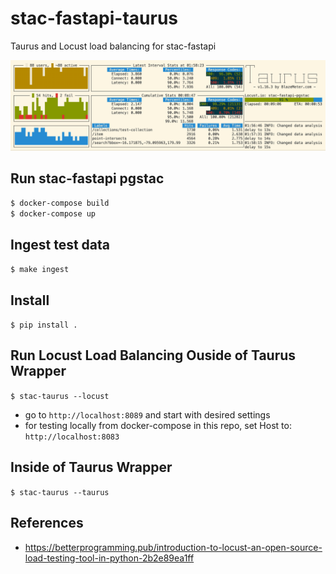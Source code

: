# stac-fastapi-taurus
Taurus and Locust load balancing for stac-fastapi

![Alt text](readme_files/taurus-pgstac.png?raw=true "stac-fastapi-pgstac")


## Run stac-fastapi pgstac 
```$ docker-compose build```   
```$ docker-compose up```

## Ingest test data
```$ make ingest```

## Install
```$ pip install .```

## Run Locust Load Balancing Ouside of Taurus Wrapper
```$ stac-taurus --locust```  
- go to ```http://localhost:8089``` and start with desired settings
- for testing locally from docker-compose in this repo, set Host to: ```http://localhost:8083```

## Inside of Taurus Wrapper
```$ stac-taurus --taurus```

## References  
  
- https://betterprogramming.pub/introduction-to-locust-an-open-source-load-testing-tool-in-python-2b2e89ea1ff
